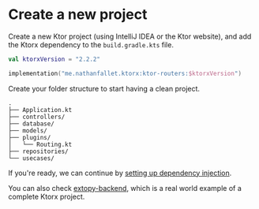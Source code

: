 # Create a new project

Create a new Ktor project (using IntelliJ IDEA or the Ktor website), and add the Ktorx dependency to
the `build.gradle.kts` file.

```kotlin
val ktorxVersion = "2.2.2"

implementation("me.nathanfallet.ktorx:ktor-routers:$ktorxVersion")
```

Create your folder structure to start having a clean project.

```
.
├── Application.kt
├── controllers/
├── database/
├── models/
├── plugins/
│   └── Routing.kt
├── repositories/
└── usecases/
```

If you're ready, we can continue by [setting up dependency injection](dependency-injection.md).

You can also check [extopy-backend](https://github.com/groupeminaste/extopy-backend), which is a real world example of a
complete Ktorx project.
